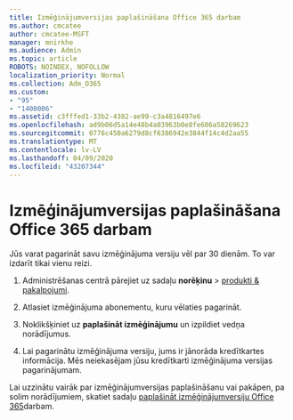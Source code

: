 ```yaml
---
title: Izmēģinājumversijas paplašināšana Office 365 darbam
ms.author: cmcatee
author: cmcatee-MSFT
manager: mnirkhe
ms.audience: Admin
ms.topic: article
ROBOTS: NOINDEX, NOFOLLOW
localization_priority: Normal
ms.collection: Adm_O365
ms.custom:
- "95"
- "1400006"
ms.assetid: c3fffed1-33b2-4382-ae99-c3a4816497e6
ms.openlocfilehash: ad9b06d5a14e48b4a03963b0e8fe606a58269623
ms.sourcegitcommit: 0776c450a6279d8cf6386942e3844f14c4d2aa55
ms.translationtype: MT
ms.contentlocale: lv-LV
ms.lasthandoff: 04/09/2020
ms.locfileid: "43207344"
---
```

# <a name="extend-your-trial-for-office-365-for-business"></a>Izmēģinājumversijas paplašināšana Office 365 darbam

Jūs varat pagarināt savu izmēģinājuma versiju vēl par 30 dienām. To var izdarīt tikai vienu reizi.
  
1. Administrēšanas centrā pārejiet uz sadaļu **norēķinu** \> [produkti & pakalpojumi](https://portal.office.com/adminportal/home#/subscriptions).

2. Atlasiet izmēģinājuma abonementu, kuru vēlaties pagarināt.

3. Noklikšķiniet uz **paplašināt izmēģinājumu** un izpildiet vedņa norādījumus.

4. Lai pagarinātu izmēģinājuma versiju, jums ir jānorāda kredītkartes informācija. Mēs neiekasējam jūsu kredītkarti izmēģinājuma versijas pagarinājumam.

Lai uzzinātu vairāk par izmēģinājumversijas paplašināšanu vai pakāpen, pa solim norādījumiem, skatiet sadaļu [paplašināt izmēģinājumversiju Office 365](https://docs.microsoft.com/microsoft-365/commerce/extend-your-trial)darbam.
